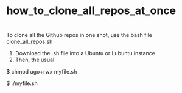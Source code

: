 # how_to_clone_all_repos_at_once
#
To clone all the Github repos in one shot, use the bash file clone_all_repos.sh

1. Download the .sh file into a Ubuntu or Lubuntu instance.
2. Then, the usual.

$ chmod ugo+rwx myfile.sh

$ ./myfile.sh

